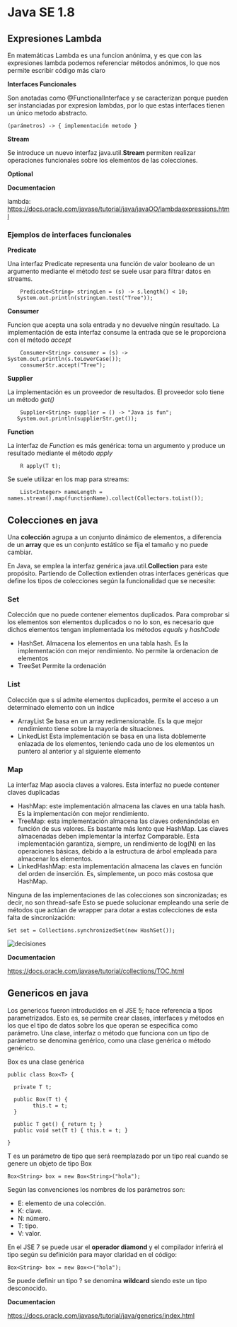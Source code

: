 # Java SE 1.8

## Expresiones Lambda

En matemáticas Lambda es una funcion anónima, y es que con las expresiones lambda podemos referenciar métodos anónimos, lo que nos permite escribir código más claro

**Interfaces Funcionales**

Son anotadas como @FunctionalInterface y se caracterizan porque pueden ser instanciadas por expresion lambdas, por lo que estas interfaces tienen un único metodo abstracto.

    (parámetros) -> { implementación metodo }

**Stream**

Se introduce un nuevo interfaz java.util.**Stream** permiten realizar operaciones funcionales sobre los elementos de las colecciones.

**Optional**


**Documentacion**
	
lambda: https://docs.oracle.com/javase/tutorial/java/javaOO/lambdaexpressions.html

### Ejemplos de interfaces funcionales

**Predicate**

Una interfaz Predicate representa una función de valor booleano de un argumento mediante el método *test* se suele usar para filtrar datos en streams.

		Predicate<String> stringLen = (s) -> s.length() < 10;
	   System.out.println(stringLen.test("Tree"));

**Consumer**

Funcion que acepta una sola entrada y no devuelve ningún resultado. La implementación de esta interfaz consume la entrada que se le proporciona con el método *accept*

	    Consumer<String> consumer = (s) -> System.out.println(s.toLowerCase());
	    consumerStr.accept("Tree");

**Supplier**

La implementación es un proveedor de resultados. El proveedor solo tiene un método *get()*
		
		Supplier<String> supplier = () -> "Java is fun";
	   System.out.println(supplierStr.get());


**Function**

La interfaz de *Function* es más genérica: toma un argumento y produce un resultado mediante el método *apply*

	    R apply(T t);
	    
Se suele utilizar en los map para streams:

		List<Integer> nameLength = names.stream().map(functionName).collect(Collectors.toList());


## Colecciones en java

Una **colección** agrupa a un conjunto dinámico de elementos, a diferencia de un **array** que es un conjunto estático se fija el tamaño y no puede cambiar.

En Java, se emplea la interfaz genérica java.util.**Collection** para este propósito. Partiendo de Collection extienden otras interfaces genéricas que define los tipos de colecciones según la funcionalidad que se necesite:

### Set

Colección que no puede contener elementos duplicados. Para comprobar si los elementos son elementos duplicados o no lo son, es necesario que dichos elementos tengan implementada los métodos *equals* y *hashCode*


* HashSet. Almacena los elementos en una tabla hash. Es la implementación con mejor rendimiento. No permite la ordenacion de elementos
* TreeSet Permite la ordenación

### List

Colección que s sí admite elementos duplicados, permite el acceso a un determinado elemento con un índice

* ArrayList Se basa en un array redimensionable. Es la que mejor rendimiento tiene sobre la mayoría de situaciones.
* LinkedList Esta implementación se basa en una lista doblemente enlazada de los elementos, teniendo cada uno de los elementos un puntero al anterior y al siguiente elemento

### Map

La interfaz Map asocia claves a valores. Esta interfaz no puede contener claves duplicadas 

* HashMap: este implementación almacena las claves en una tabla hash. Es la implementación con mejor rendimiento.
* TreeMap: esta implementación almacena las claves ordenándolas en función de sus valores. Es bastante más lento que HashMap. Las claves almacenadas deben implementar la interfaz Comparable. Esta implementación garantiza, siempre, un rendimiento de log(N) en las operaciones básicas, debido a la estructura de árbol empleada para almacenar los elementos.
* LinkedHashMap: esta implementación almacena las claves en función del orden de inserción. Es, simplemente, un poco más costosa que HashMap.


Ninguna de las implementaciones de las colecciones son sincronizadas; es decir, no son thread-safe Esto se puede solucionar empleando una serie de métodos que actúan de wrapper para dotar a estas colecciones de esta falta de sincronización:

	Set set = Collections.synchronizedSet(new HashSet());

![decisiones](https://www.adictosaltrabajo.com/wp-content/uploads/2015/09/java-collections-img1-1024x734.png)


**Documentacion**

https://docs.oracle.com/javase/tutorial/collections/TOC.html


## Genericos en java

Los genericos fueron introducidos en el JSE 5; hace referencia a tipos parametrizados. Esto es, se permite crear clases, interfaces y métodos en los que el tipo de datos sobre los que operan se especifica como parámetro. Una clase, interfaz o método que funciona con un tipo de parámetro se denomina genérico, como una clase genérica o método genérico.

Box es una clase genérica

	public class Box<T> {

	  private T t;
	  
	  public Box(T t) {
	        this.t = t;
	  }
	  
	  public T get() { return t; }
	  public void set(T t) { this.t = t; }

	}

T es un parámetro de tipo que será reemplazado por un tipo real cuando se genere un objeto de tipo Box

	Box<String> box = new Box<String>("hola");

Según las convenciones los nombres de los parámetros son:

* E: elemento de una colección.
* K: clave.
* N: número.
* T: tipo.
* V: valor.

En el JSE 7 se puede usar el **operador diamond** y el compilador inferirá el tipo según su definición para mayor claridad en el código:

	Box<String> box = new Box<>("hola");

	
Se puede definir un tipo ? se denomina **wildcard** siendo este un tipo desconocido. 


**Documentacion**

https://docs.oracle.com/javase/tutorial/java/generics/index.html	
	
	
